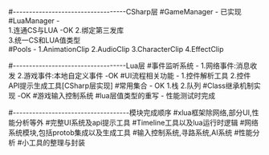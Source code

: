 #-----------------------------------CSharp层
#GameManager    -   已实现
#LuaManager     -           
        1.连通CS与LUA               -OK
        2.绑定第三发库               
        3.统一CS和LUA值类型          
#Pools          -
        1.AnimationClip
        2.AudioClip
        3.CharacterClip
        4.EffectClip

#-----------------------------------Lua层
#事件监听系统   -
        1.网络事件:消息收发
        2.游戏事件:本地自定义事件       -OK
#UI流程相关功能 -
        1.控件解析工具
        2.控件API提示生成工具[CSharp层实现]
#常用集合       -       OK
        1.栈
        2.队列
#Class继承机制实现      -OK
#游戏输入控制系统
#lua层值类型的重写      -
        性能测试时完成


#------------------------------------模块完成顺序
#xlua框架除网络,部分UI,性能分析等外
#完整UI系统及api提示工具
#Timeline工具以及lua运行时逻辑
#网络系统模块,包括protob集成以及生成工具
#输入控制系统,寻路系统,AI系统
#性能分析
#小工具的整理与封装